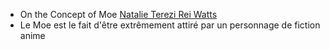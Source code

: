 - On the Concept of Moe [Natalie Terezi Rei Watts](https://www.urbanomic.com/contributor/watts-natalie-terezi-rei/)
- Le Moe est le fait d'être extrêmement attiré par un personnage de fiction anime